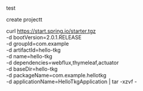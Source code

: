 test

create projectt

curl https://start.spring.io/starter.tgz \
       -d bootVersion=2.0.1.RELEASE \
       -d groupId=com.example \
       -d artifactId=hello-tkg \
       -d name=hello-tkg \
       -d dependencies=webflux,thymeleaf,actuator \
       -d baseDir=hello-tkg \
       -d packageName=com.example.hellotkg \
       -d applicationName=HelloTkgApplication | tar -xzvf -
